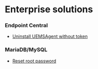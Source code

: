 # Enterprise solutions

### Endpoint Central

-   [Uninstall UEMSAgent without token](docs/endpoint-central.html#uninstall-uemsagent-without-token)

### MariaDB/MySQL

-   [Reset root password](docs/mariadb.html#reset-root-password)
